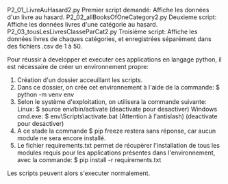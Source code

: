 P2_01_LivreAuHasard2.py	Premier script demandé: Affiche les données d'un livre au hasard.
P2_02_allBooksOfOneCategory2.py Deuxieme script: Affiche les données livres d'une catégorie au hasard.
P2_03_tousLesLivresClasseParCat2.py Troisième script: Affiche les données livres de chaques catégories,
et enregistrées séparément dans des fichiers .csv de 1 à 50.



Pour réussir à developper et executer ces applications en langage python,
il est nécessaire de créer un environnement propre:
1. Création d'un dossier acceuillant les scripts.
2. Dans ce dossier, on crée cet environnement à l'aide de la commande:
	$ python -m venv env
3. Selon le système d'exploitation, on utilisera la commande suivante:
	Linux:	 $ source env/bin/activate		(deactivate pour desactiver)
	Windows cmd.exe: $ env\Scripts\activate.bat	(Attention à l'antislash) (deactivate pour desactiver)
4. A ce stade la commande $ pip freeze restera sans réponse, car aucun module
	ne sera encore installé.
5. Le fichier requirements.txt permet de récupèrer l'installation de tous les
 modules requis pour les applications présentes dans l'environnement, avec la 
 commande: $ pip install -r requirements.txt

Les scripts peuvent alors s'executer normalement. 
